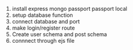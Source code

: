 1. install express mongo passport passport local 
2. setup database function
3. connect database and port
4. make login/register route
5. Create user schema and post schema
6. connnect through ejs file 